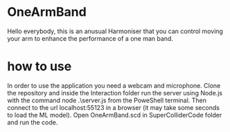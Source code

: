 # OneArmBand

Hello everybody, this is an anusual Harmoniser that you can control moving your arm 
to enhance the performance of a one man band.
# how to use 
In order to use the application you need a webcam and microphone. Clone the repository and inside the Interaction folder run the server using Node.js with the command node .\server.js from the PoweShell terminal. Then connect to the url localhost:55123 in a browser (it may take some seconds to load the ML model). Open OneArmBand.scd in SuperColliderCode folder and run the code.
